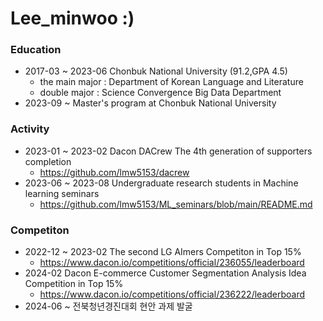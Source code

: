# Lee_minwoo :)

### Education
- 2017-03 ~ 2023-06 Chonbuk National University (91.2,GPA 4.5)
  - the main major : Department of Korean Language and Literature
  - double major : Science Convergence Big Data Department
- 2023-09 ~ Master's program at Chonbuk National University 


### Activity 
- 2023-01 ~ 2023-02 Dacon DACrew The 4th generation of supporters completion
  - https://github.com/lmw5153/dacrew
- 2023-06 ~ 2023-08 Undergraduate research students in Machine learning seminars
  - https://github.com/lmw5153/ML_seminars/blob/main/README.md


### Competiton
- 2022-12 ~ 2023-02 The second LG AImers Competiton in Top 15%
  - https://www.dacon.io/competitions/official/236055/leaderboard
- 2024-02 Dacon E-commerce Customer Segmentation Analysis Idea Competition in Top 15%
  - https://www.dacon.io/competitions/official/236222/leaderboard
- 2024-06 ~ 전북청년경진대회 현안 과제 발굴
